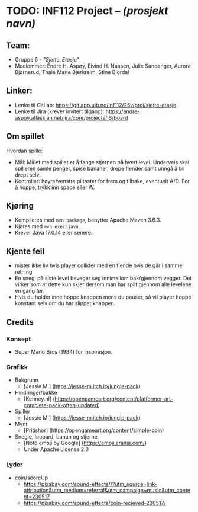 # TODO: INF112 Project – *(prosjekt navn)*

## Team:
* Gruppe 6 - *"Sjette_Etasje"*
* Medlemmer: Endre H. Aspøy, Eivind H. Naasen, Julie Sandanger, Aurora Bjørnerud, Thale Marie Bjerkreim, Stine Bjordal

## Linker:
* Lenke til GitLab: https://git.app.uib.no/inf112/25v/proj/sjette-etasje
* Lenke til Jira (krever invitert tilgang): https://endre-aspoy.atlassian.net/jira/core/projects/IS/board


## Om spillet 

Hvordan spille: 
- Mål: Målet med spillet er å fange stjernen på hvert level. Underveis skal spilleren samle penger, spise bananer, drepe
  fiender samt unngå å bli drept selv. 
-  Kontroller: høyre/venstre piltaster for frem og tilbake, eventuelt A/D. For å hoppe, trykk inn space eller W. 


## Kjøring 
* Kompileres med `mvn package`, benytter Apache Maven 3.6.3.
* Kjøres med `mvn exec:java`.
* Krever Java 17.0.14 eller senere.

## Kjente feil 
- mister ikke liv hvis player collider med en fiende hvis de går i samme retning
- En snegl på siste level beveger seg innimellom bak/gjennom vegger. Det virker som at dette kun skjer dersom man har spilt gjennom alle levelene en gang før.
- Hvis du holder inne hoppe knappen mens du pauser, så vil player hoppe konstant selv om du har slippet knappen.

## Credits 

### Konsept
- Super Mario Bros (1984) for inspirasjon.

### Grafikk
- Bakgrunn 
  * [Jessie M.] (https://jesse-m.itch.io/jungle-pack)
- Hindringer/bakke 
  * [Kenney.nl] (https://opengameart.org/content/platformer-art-complete-pack-often-updated)
- Spiller 
  * [Jessie M.] (https://jesse-m.itch.io/jungle-pack)
- Mynt 
  * [Pritishor] (https://opengameart.org/content/simple-coin)
- Snegle, leopard, banan og stjerne
  * [Noto emoji by Google] (https://emoji.aranja.com/)
  - Under Apache License 2.0

### Lyder

- coin/scoreUp
  - https://pixabay.com/sound-effects//?utm_source=link-attribution&utm_medium=referral&utm_campaign=music&utm_content=230517
  - https://pixabay.com/sound-effects/coin-recieved-230517/

